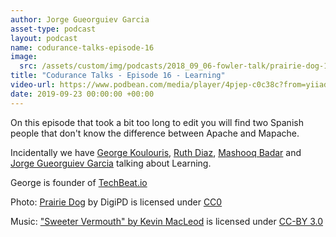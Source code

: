 ```yaml
---
author: Jorge Gueorguiev Garcia
asset-type: podcast
layout: podcast
name: codurance-talks-episode-16
image: 
  src: /assets/custom/img/podcasts/2018_09_06-fowler-talk/prairie-dog-1470659_1280.jpg
title: "Codurance Talks - Episode 16 - Learning"
video-url: https://www.podbean.com/media/player/4pjep-c0c38c?from=yiiadmin&download=1&version=1&vjs=1&skin=1&auto=0&share=1&fonts=Helvetica&download=1&rtl=0&pbad=1
date: 2019-09-23 00:00:00 +00:00
---
```


On this episode that took a bit too long to edit you will find two Spanish people that don't know the difference between Apache and Mapache.

Incidentally we have [George Koulouris](https://www.linkedin.com/in/george-koulouris-243828a6/), [Ruth Diaz](https://www.linkedin.com/in/rdiaztic/), [Mashooq Badar](https://codurance.com/publications/author/mashooq-badar/) and [Jorge Gueorguiev Garcia](https://codurance.com/publications/author/jorge-gueorguiev-garcia) talking about Learning.

George is founder of [TechBeat.io](http://techbeat.io/)
<sub>

Photo: [Prairie Dog](https://pixabay.com/en/prairie-dog-singing-musical-rodent-1470659/) by DigiPD is licensed under [CC0](https://creativecommons.org/publicdomain/zero/1.0/deed.en)


Music: ["Sweeter Vermouth" by Kevin MacLeod](https://incompetech.com/music/royalty-free/music.html) is licensed under [CC-BY 3.0](http://creativecommons.org/licenses/by/3.0/)

</sub>
